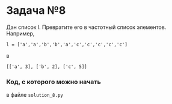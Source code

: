 # Задача №8

Дан список l. Превратите его в частотный список элементов.  
Например, 
```
l = ['a','a','b','b','a','c','c','c','c','c']
```
в
```
[['a', 3], ['b', 2], ['c', 5]]
```

### Код, с которого можно начать
в файле `solution_8.py`
